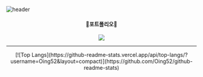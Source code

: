 ![header](https://capsule-render.vercel.app/api?type=waving&color=ffdd00&fontColor=404040&fontAlignY=45&height=220&section=header&text=Chaeeun%20Jeon&fontSize=40)
<h4 align=center>
  📔포트폴리오📔
</h4>
<div align=center>
<a href="https://drive.google.com/file/d/1fb8LK5Zq72jGeF82CUQPsAtm1Reod3yS/view?usp=sharing"><img src="https://img.shields.io/badge/Portfolio-FECC00?style=flat-square&logo=checkmarx&logoColor=333333"/></a>
</div>
<hr>

<div align=center>[![Top Langs](https://github-readme-stats.vercel.app/api/top-langs/?username=Oing52&layout=compact)](https://github.com/Oing52/github-readme-stats)</div>
